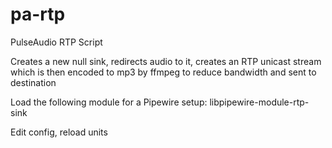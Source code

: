 # pa-rtp
PulseAudio RTP Script

Creates a new null sink, redirects audio to it, creates an RTP unicast stream which is then encoded to mp3 by ffmpeg to reduce bandwidth and sent to destination

Load the following module for a Pipewire setup: libpipewire-module-rtp-sink

Edit config, reload units
